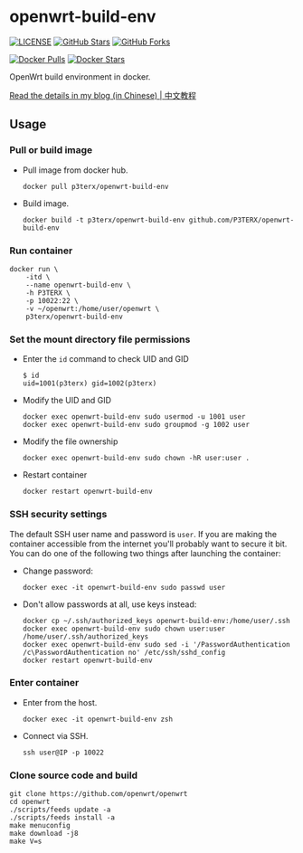 # openwrt-build-env

[![LICENSE](https://img.shields.io/github/license/mashape/apistatus.svg?style=flat-square&label=LICENSE)](https://github.com/P3TERX/openwrt-build-env/blob/master/LICENSE)
[![GitHub Stars](https://img.shields.io/github/stars/P3TERX/openwrt-build-env.svg?style=flat-square&label=Stars)](https://github.com/P3TERX/openwrt-build-env/stargazers)
[![GitHub Forks](https://img.shields.io/github/forks/P3TERX/openwrt-build-env.svg?style=flat-square&label=Forks)](https://github.com/P3TERX/openwrt-build-env/fork)

[![Docker Pulls](https://img.shields.io/docker/pulls/p3terx/openwrt-build-env.svg?style=flat-square&label=Docker%20Pulls&color=orange)](https://hub.docker.com/r/p3terx/openwrt-build-env)
[![Docker Stars](https://img.shields.io/docker/stars/p3terx/openwrt-build-env.svg?style=flat-square&label=Docker%20Stars)](https://hub.docker.com/r/p3terx/openwrt-build-env)

OpenWrt build environment in docker.

[Read the details in my blog (in Chinese) | 中文教程](https://p3terx.com/archives/build-openwrt-with-docker.html)

## Usage

### Pull or build image

- Pull image from docker hub.
  
  ```shell
  docker pull p3terx/openwrt-build-env
  ```

- Build image.
  
  ```shell
  docker build -t p3terx/openwrt-build-env github.com/P3TERX/openwrt-build-env
  ```

### Run container

```shell
docker run \
    -itd \
    --name openwrt-build-env \
    -h P3TERX \
    -p 10022:22 \
    -v ~/openwrt:/home/user/openwrt \
    p3terx/openwrt-build-env
```

### Set the mount directory file permissions

- Enter the `id` command to check UID and GID
  
  ```shell
  $ id
  uid=1001(p3terx) gid=1002(p3terx)
  ```

- Modify the UID and GID
  
  ```shell
  docker exec openwrt-build-env sudo usermod -u 1001 user
  docker exec openwrt-build-env sudo groupmod -g 1002 user
  ```

- Modify the file ownership
  
  ```shell
  docker exec openwrt-build-env sudo chown -hR user:user .
  ```

- Restart container
  
  ```shell
  docker restart openwrt-build-env
  ```

### SSH security settings

The default SSH user name and password is `user`. If you are making the container accessible from the internet you'll probably want to secure it bit. You can do one of the following two things after launching the container:

- Change password:
  
  ```shell
  docker exec -it openwrt-build-env sudo passwd user
  ```

- Don't allow passwords at all, use keys instead:
  
  ```shell
  docker cp ~/.ssh/authorized_keys openwrt-build-env:/home/user/.ssh
  docker exec openwrt-build-env sudo chown user:user /home/user/.ssh/authorized_keys
  docker exec openwrt-build-env sudo sed -i '/PasswordAuthentication /c\PasswordAuthentication no' /etc/ssh/sshd_config
  docker restart openwrt-build-env
  ```

### Enter container

- Enter from the host.
  
  ```shell
  docker exec -it openwrt-build-env zsh
  ```

- Connect via SSH.
  
  ```shell
  ssh user@IP -p 10022
  ```

### Clone source code and build

```shell
git clone https://github.com/openwrt/openwrt
cd openwrt
./scripts/feeds update -a
./scripts/feeds install -a
make menuconfig
make download -j8
make V=s
```
